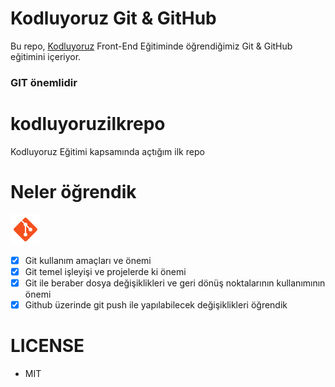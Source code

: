 # Kodluyoruz Git & GitHub

Bu repo, [Kodluyoruz](https://www.kodluyoruz.org/) Front-End Eğitiminde öğrendiğimiz Git & GitHub eğitimini içeriyor.

### GIT önemlidir

# kodluyoruzilkrepo
Kodluyoruz Eğitimi kapsamında açtığım ilk repo

# Neler öğrendik 
![Proje ekran görüntüsü](git.png)
- [x] Git kullanım amaçları ve önemi
- [x] Git temel işleyişi ve projelerde ki önemi
- [x] Git ile beraber dosya değişiklikleri ve geri dönüş noktalarının kullanımının önemi
- [x] Github üzerinde git push ile yapılabilecek değişiklikleri öğrendik
  
# LICENSE

- MIT

  